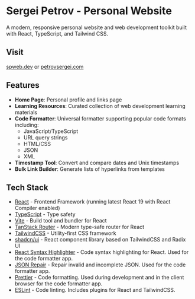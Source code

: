 # Sergei Petrov - Personal Website

A modern, responsive personal website and web development toolkit built with React, TypeScript, and Tailwind CSS.

## Visit

[spweb.dev](https://spweb.dev) or [petrovsergei.com](https://petrovsergei.com)

## Features

- **Home Page**: Personal profile and links page
- **Learning Resources**: Curated collection of web development learning materials
- **Code Formatter**: Universal formatter supporting popular code formats including:
  - JavaScript/TypeScript
  - URL query strings
  - HTML/CSS
  - JSON
  - XML
- **Timestamp Tool**: Convert and compare dates and Unix timestamps
- **Bulk Link Builder**: Generate lists of hyperlinks from templates

## Tech Stack

- [React](https://react.dev/) - Frontend Framework (running latest React 19 with React Compiler enabled)
- [TypeScript](https://www.typescriptlang.org/) - Type safety
- [Vite](https://vitejs.dev/) - Build tool and bundler for React
- [TanStack Router](https://tanstack.com/router) - Modern type-safe router for React
- [TailwindCSS](https://tailwindcss.com/) - Utility-first CSS framework
- [shadcn/ui](https://ui.shadcn.com/) - React component library based on TailwindCSS and Radix UI
- [React Syntax Highlighter](https://www.npmjs.com/package/react-syntax-highlighter) - Code syntax highlighting for React. Used for the code formatter app.
- [JSON Repair](https://www.npmjs.com/package/jsonrepair) - Repair invalid and incomplete JSON. Used for the code formatter app.
- [Prettier](https://prettier.io/) - Code formatting. Used during development and in the client browser for the code formatter app.
- [ESLint](https://eslint.org/) - Code linting. Includes plugins for React and TailwindCSS.
